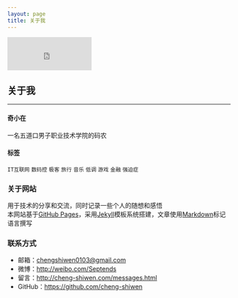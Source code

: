 ```yaml
---
layout: page
title: 关于我
---
```


<iframe width="190" height="75" class="share_self" frameborder="0" scrolling="no" src="http://widget.weibo.com/weiboshow/index.php?language=&width=190&height=75&fansRow=1&ptype=1&speed=0&skin=5&isTitle=0&noborder=0&isWeibo=0&isFans=0&uid=2010283231&verifier=456d70aa&dpc=1"></iframe>
<h2>关于我</h2>
<hr style="FILTER: alpha(opacity=100,finishopacity=0,style=3)" color="#e8e8e8" size="3" />

#### 奇小在

一名五道口男子职业技术学院的码农

#### 标签

`IT互联网` `数码控` `极客` `旅行` `音乐` `低调` `游戏` `金融` `强迫症`


### 关于网站

用于技术的分享和交流，同时记录一些个人的随想和感悟  
本网站基于<a href="https://pages.github.com" target="_blank">GitHub Pages</a>，采用<a href="http://jekyllrb.com" target="_blank">Jekyll</a>模板系统搭建，文章使用<a href="http://daringfireball.net/projects/markdown/syntax" target="_blank">Markdown</a>标记语言撰写


### 联系方式

 - 邮箱：<a href="mailto:chengshiwen0103@gmail.com">chengshiwen0103@gmail.com</a>
 - 微博：<a href="http://weibo.com/Septends" target="_blank">http://weibo.com/Septends</a>
 - 留言：<a href="/messages.html">http://cheng-shiwen.com/messages.html</a>
 - GitHub：<a href="https://github.com/cheng-shiwen" target="_blank">https://github.com/cheng-shiwen</a>
